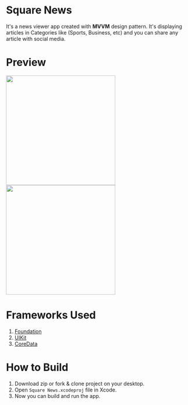 # Square News

It's a news viewer app created with **MVVM** design pattern. It's displaying articles in Categories like (Sports, Business, etc) and you can share any article with social media.

# Preview

<img width = "300" src = "https://user-images.githubusercontent.com/30387348/72662308-1893bb00-39ff-11ea-915c-835340a20ec5.png" /> <img width = "300" src = "https://user-images.githubusercontent.com/30387348/72662309-19c4e800-39ff-11ea-8dc9-391655755ed2.png" /> 

# Frameworks Used

1. [Foundation](https://developer.apple.com/documentation/foundation)
2. [UIKit](https://developer.apple.com/documentation/uikit)
3. [CoreData](https://developer.apple.com/documentation/coredata)


# How to Build

1. Download zip or fork & clone project on your desktop.
2. Open `Square News.xcodeproj` file in Xcode.
3. Now you can build and run the app.
